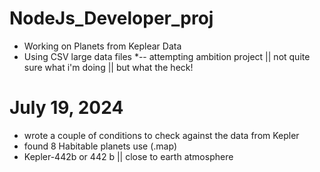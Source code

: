 # NodeJs_Developer_proj
* Working on Planets from Keplear Data
* Using CSV large data files
*-- attempting ambition project || not quite sure what i'm doing || but what the heck! 

# July 19, 2024 
* wrote a couple of conditions to check against the data from Kepler
* found 8 Habitable planets use (.map) 
* Kepler-442b or 442 b || close to earth atmosphere
